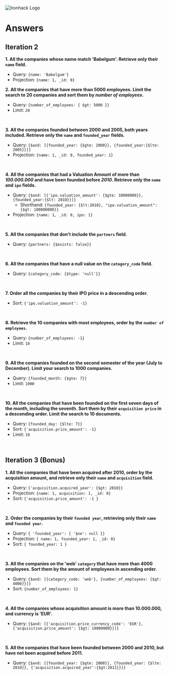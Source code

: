 ![Ironhack Logo](https://i.imgur.com/1QgrNNw.png)

# Answers

## Iteration 2

**1. All the companies whose name match 'Babelgum'. Retrieve only their `name` field.**

- Query: `{name: 'Babelgum'}`
- Projection: `{name: 1, _id: 0}`
  <br>

**2. All the companies that have more than 5000 employees. Limit the search to 20 companies and sort them by _number of employees_.**

- Query: `{number_of_employees: { $gt: 5000 }}`
- Limit: `20`

<br>

**3. All the companies founded between 2000 and 2005, both years included. Retrieve only the `name` and `founded_year` fields.**

- Query: `{$and: [{founded_year: {$gte: 2000}}, {founded_year:{$lte: 2005}}]}`
- Projection: `{name: 1, _id: 0, founded_year: 1}`

<br>

**4. All the companies that had a Valuation Amount of more than _100.000.000_ and have been founded before _2010_. Retrieve only the `name` and `ipo` fields.**

- Query: `{$and: [{'ipo.valuation_amount': {$gte: 10000000}}, {founded_year:{$lt: 2010}}]}`
  - Shorthand: `{founded_year: {$lt:2010}, "ipo.valuation_amount": {$gt: 100000000}}`
- Projection: `{name: 1, _id: 0, ipo: 1}`

<br>

**5. All the companies that don't include the `partners` field.**

- Query: `{partners: {$exists: false}}`

<br>

**6. All the companies that have a null value on the `category_code` field.**

- Query: `{category_code: {$type: 'null'}}`

<br>

**7. Order all the companies by their IPO price in a descending order.**

- Sort: `{'ipo.valuation_amount': -1}`

<br>

**8. Retrieve the 10 companies with most employees, order by the `number of employees`.**

- Query: `{number_of_employees: -1}`
- Limit: `10`

<br>

**9. All the companies founded on the second semester of the year (July to December). Limit your search to 1000 companies.**

- Query: `{founded_month: {$gte: 7}}`
- Limit: `1000`

<br>

**10. All the companies that have been founded on the first seven days of the month, including the seventh. Sort them by their `acquisition price` in a descending order. Limit the search to 10 documents.**

- Query: `{founded_day: {$lte: 7}}`
- Sort: `{'acquisition.price_amount': -1}`
- Limit: `10`

<br>

## Iteration 3 (Bonus)

**1. All the companies that have been acquired after 2010, order by the acquisition amount, and retrieve only their `name` and `acquisition` field.**

- Query: `{'acquisition.acquired_year': {$gt: 2010}}`
- Projection: `{name: 1, acquisition: 1, _id: 0}`
- Sort: `{'acquisition.price_amount': -1 }`

<br>

**2. Order the companies by their `founded year`, retrieving only their `name` and `founded year`.**

- Query: `{ 'founded_year': { '$ne': null }}`
- Projection: `{ name: 1, founded_year: 1, _id: 0}`
- Sort: `{ founded_year: 1 }`

<br>

**3. All the companies on the 'web' `category` that have more than 4000 employees. Sort them by the amount of employees in ascending order.**

- Query: `{$and: [{category_code: 'web'}, {number_of_employees: {$gt: 4000}}]}`
- Sort: `{number_of_employees: 1}`

<br>

**4. All the companies whose acquisition amount is more than 10.000.000, and currency is 'EUR'.**

- Query: `{$and: [{'acquisition.price_currency_code': 'EUR'}, {'acquisition.price_amount': {$gt: 10000000}}]}`

<br>

**5. All the companies that have been founded between 2000 and 2010, but have not been acquired before 2011.**

- Query: `{$and: [{founded_year: {$gte: 2000}}, {founded_year: {$lte: 2010}}, {'acquisition.acquired_year':{$gt:2011}}]}`

<br>
